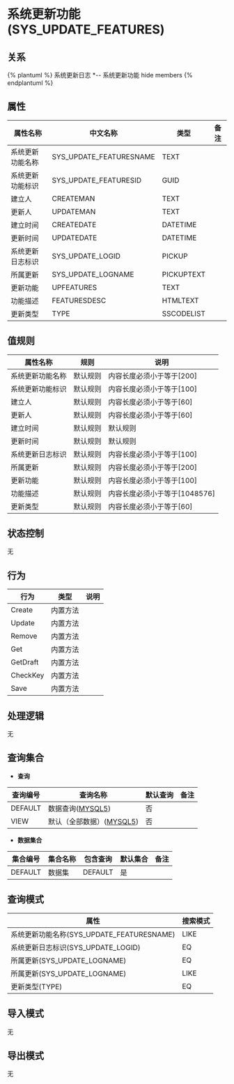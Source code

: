 # 系统更新功能(SYS_UPDATE_FEATURES)

  

## 关系
{% plantuml %}
系统更新日志 *-- 系统更新功能 
hide members
{% endplantuml %}

## 属性

| 属性名称        |    中文名称    | 类型     |  备注  |
| --------   |------------| -----   |  -------- | 
|系统更新功能名称|SYS_UPDATE_FEATURESNAME|TEXT|&nbsp;|
|系统更新功能标识|SYS_UPDATE_FEATURESID|GUID|&nbsp;|
|建立人|CREATEMAN|TEXT|&nbsp;|
|更新人|UPDATEMAN|TEXT|&nbsp;|
|建立时间|CREATEDATE|DATETIME|&nbsp;|
|更新时间|UPDATEDATE|DATETIME|&nbsp;|
|系统更新日志标识|SYS_UPDATE_LOGID|PICKUP|&nbsp;|
|所属更新|SYS_UPDATE_LOGNAME|PICKUPTEXT|&nbsp;|
|更新功能|UPFEATURES|TEXT|&nbsp;|
|功能描述|FEATURESDESC|HTMLTEXT|&nbsp;|
|更新类型|TYPE|SSCODELIST|&nbsp;|

## 值规则
| 属性名称    | 规则    |  说明  |
| --------   |------------| ----- | 
|系统更新功能名称|默认规则|内容长度必须小于等于[200]|
|系统更新功能标识|默认规则|内容长度必须小于等于[100]|
|建立人|默认规则|内容长度必须小于等于[60]|
|更新人|默认规则|内容长度必须小于等于[60]|
|建立时间|默认规则|默认规则|
|更新时间|默认规则|默认规则|
|系统更新日志标识|默认规则|内容长度必须小于等于[100]|
|所属更新|默认规则|内容长度必须小于等于[200]|
|更新功能|默认规则|内容长度必须小于等于[100]|
|功能描述|默认规则|内容长度必须小于等于[1048576]|
|更新类型|默认规则|内容长度必须小于等于[60]|

## 状态控制

无


## 行为
| 行为    | 类型    |  说明  |
| --------   |------------| ----- | 
|Create|内置方法|&nbsp;|
|Update|内置方法|&nbsp;|
|Remove|内置方法|&nbsp;|
|Get|内置方法|&nbsp;|
|GetDraft|内置方法|&nbsp;|
|CheckKey|内置方法|&nbsp;|
|Save|内置方法|&nbsp;|

## 处理逻辑
无

## 查询集合

* **查询**

| 查询编号 | 查询名称       | 默认查询 |   备注|
| --------  | --------   | --------   | ----- |
|DEFAULT|数据查询([MYSQL5](../../appendix/query_MYSQL5.md#SysUpdateFeatures_Default))|否|&nbsp;|
|VIEW|默认（全部数据）([MYSQL5](../../appendix/query_MYSQL5.md#SysUpdateFeatures_View))|否|&nbsp;|

* **数据集合**

| 集合编号 | 集合名称   |  包含查询  | 默认集合 |   备注|
| --------  | --------   | -------- | --------   | ----- |
|DEFAULT|数据集|DEFAULT|是|&nbsp;|

## 查询模式
| 属性      |    搜索模式     |
| --------   |------------|
|系统更新功能名称(SYS_UPDATE_FEATURESNAME)|LIKE|
|系统更新日志标识(SYS_UPDATE_LOGID)|EQ|
|所属更新(SYS_UPDATE_LOGNAME)|EQ|
|所属更新(SYS_UPDATE_LOGNAME)|LIKE|
|更新类型(TYPE)|EQ|

## 导入模式
无


## 导出模式
无
